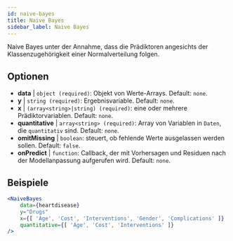```yaml
---
id: naive-bayes
title: Naive Bayes
sidebar_label: Naive Bayes
---
```


Naive Bayes unter der Annahme, dass die Prädiktoren angesichts der Klassenzugehörigkeit einer Normalverteilung folgen.

## Optionen

* __data__ | `object (required)`: Objekt von Werte-Arrays. Default: `none`.
* __y__ | `string (required)`: Ergebnisvariable. Default: `none`.
* __x__ | `(array<string>|string) (required)`: eine oder mehrere Prädiktorvariablen. Default: `none`.
* __quantitative__ | `array<string> (required)`: Array von Variablen in `Daten`, die `quantitativ` sind. Default: `none`.
* __omitMissing__ | `boolean`: steuert, ob fehlende Werte ausgelassen werden sollen. Default: `false`.
* __onPredict__ | `function`: Callback, der mit Vorhersagen und Residuen nach der Modellanpassung aufgerufen wird. Default: `none`.


## Beispiele

```jsx live
<NaiveBayes 
    data={heartdisease} 
    y="Drugs"
    x={[ 'Age', 'Cost', 'Interventions', 'Gender', 'Complications' ]}
    quantitative={[ 'Age', 'Cost', 'Interventions' ]}
/>
```

